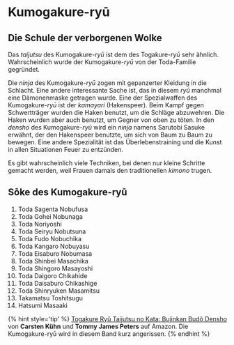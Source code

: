 # Kumogakure-ryū



## Die Schule der verborgenen Wolke

Das *taijutsu* des Kumogakure-*ryū* ist dem des Togakure-*ryū* sehr ähnlich. Wahrscheinlich wurde der Kumogakure-*ryū* von der Toda-Familie gegründet.

Die *ninja* des Kumogakure-*ryū* zogen mit gepanzerter Kleidung in die Schlacht. Eine andere interessante Sache ist, das in diesem *ryū* manchmal eine Dämonenmaske getragen wurde. Eine der Spezialwaffen des Kumogakure-*ryū* ist der *kamayari* (Hakenspeer). Beim Kampf gegen Schwertträger wurden die Haken benutzt, um die Schläge abzuwehren. Die Haken wurden aber auch benutzt, um Gegner von oben zu töten. In den *densho* des Kumogakure-*ryū* wird ein *ninja* namens Sarutobi Sasuke erwähnt, der den Hakenspeer benutzte, um sich von Baum zu Baum zu bewegen. Eine andere Spezialität ist das Überlebenstraining und die Kunst in allen Situationen Feuer zu entzünden.

Es gibt wahrscheinlich viele Techniken, bei denen nur kleine Schritte gemacht werden, weil Frauen damals den traditionellen *kimono* trugen.


## Sōke des Kumogakure-ryū

1. Toda Sagenta Nobufusa
2. Toda Gohei Nobunaga
3. Toda Noriyoshi
4. Toda Seiryu Nobutsuna
5. Toda Fudo Nobuchika
6. Toda Kangaro Nobuyasu
7. Toda Eisaburo Nobumasa
8. Toda Shinbei Masachika
9. Toda Shingoro Masayoshi
10. Toda Daigoro Chikahide
11. Toda Daisaburo Chikashige
12. Toda Shinryuken Masamitsu
13. Takamatsu Toshitsugu
14. Hatsumi Masaaki

{% hint style='tip' %}
[Togakure Ryû Taijutsu no Kata: Bujinkan Budô Densho](https://www.amazon.de/gp/product/3924862184?ie=UTF8&tag=kogakurede-21&linkCode=as2&camp=1638&creative=6742&creativeASIN=3924862184) von **Carsten Kühn** und **Tommy James Peters** auf Amazon. Die Kumogakure-ryū wird in diesem Band kurz angerissen.
{% endhint %}
